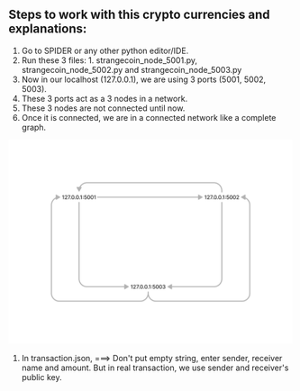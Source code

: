 ## Steps to work with this crypto currencies and explanations:
1. Go to SPIDER or any other python editor/IDE.
2. Run these 3 files: 1. strangecoin_node_5001.py, strangecoin_node_5002.py and strangecoin_node_5003.py
3. Now in our localhost (127.0.0.1), we are using 3 ports (5001, 5002, 5003).
4. These 3 ports act as a 3 nodes in a network.
5. These 3 nodes are not connected until now.
6. Once it is connected, we are in a connected network like a complete graph.

![crypto-network.png](./images/crypto-network.png)

1. In transaction.json,
===> Don't put empty string, enter sender, receiver name and amount. But in real transaction, we use sender and receiver's public key.
